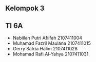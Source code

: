 ## Kelompok 3
## TI 6A

- Nabiilah Putri Afiifah 	2107411004
- Muhamad Fazril Maulana 	2107411015
- Gerry Satria Halim		  2107411028
- Mohamad Rafi Al-Yahya		2107411031
